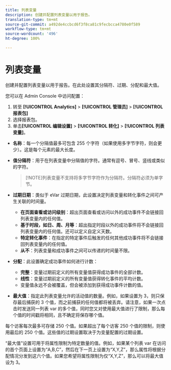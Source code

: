 ```yaml
---
title: 列表变量
description: 创建并配置列表变量以用于报告。
translation-type: tm+mt
source-git-commit: a492de4ccbcd6f3f8ca81c9fecbcca4780e0f589
workflow-type: tm+mt
source-wordcount: '496'
ht-degree: 100%

---
```



# 列表变量

创建并配置列表变量以用于报告。在此处设置其分隔符、过期、分配和最大值。

您可以在 Admin Console 中访问配置：

1. 转至 **[!UICONTROL Analytics]** > **[!UICONTROL 管理员]** > **[!UICONTROL 报表包]**
2. 选择报表包。
3. 单击&#x200B;**[!UICONTROL 编辑设置]** > **[!UICONTROL 转化]** > **[!UICONTROL 列表变量]**。

* **名称**：每一个分隔值最多可包含 255 个字符（如果使用多字节字符，则会更少）。这是每个元素的最大长度。
* **值分隔符**：用于在列表变量中分隔值的字符。通常有逗号、冒号、竖线或类似的字符。

   >[!NOTE]列表变量不支持将多字节字符作为分隔符。分隔符必须为单字节。

* **过期日期**：类似于 eVar 过期日期，此设置决定列表变量和转化事件之间可产生关联的时间量。
   * **在页面查看或访问级别**：超出页面查看或访问以外的成功事件不会链接回列表变量内的任何值。
   * **基于时段，如日、周、月等**：超出指定时段以外的成功事件将不会链接回列表变量内的任何值。还可以定义自定义天数。
   * **特定转化事件**：在指定的特定事件后触发的任何其他成功事件将不会链接回列表变量内的任何值。
   * **从不**：列表变量和成功事件之间可以传递的时间量不限。

* **分配**：此设置确定成功事件如何进行计数：
   * **完整**：变量过期前定义的所有变量值获得成功事件的全部计数。
   * **线性**：变量过期前定义的所有变量值获得转化事件的平均计数。
   * 变量值永远不会被覆盖，但会被添加到获得成功事件计数的值。

* **最大值**：指定此列表变量允许的活动值的数量。例如，如果设置为 3，则只保存最后捕获的 3 个值，而之前捕获的任何值都将被丢弃。请注意，如果一次点击时发送同一列表 var 的多个值，同时您又对使用最大值进行了限制，那么每个值的时间戳将相同，且不确定将保存哪个值。

每个访客每次最多可存储 250 个值。如果超出了每个访客 250 个值的限制，则使用最后的 250 个值。这些值的过期设置取决于为变量配置的过期设置。

“最大值”设置可用于将属性限制为特定数量的值。例如，如果某个列表 var 在访问的首个页面上设置为“A,B,C”，然后在下一页上设置为“X,Y,Z”，那么属性将根据分配情况分发到这六个值。如果您希望将属性限制为仅“X,Y,Z”，那么可以将最大值设为 3。
